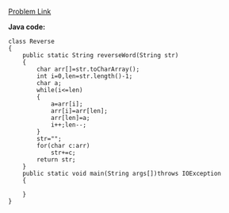 [Problem Link](https://www.geeksforgeeks.org/write-a-program-to-reverse-an-array-or-string/)

**Java code:**
```
class Reverse
{
    public static String reverseWord(String str)
    {
        char arr[]=str.toCharArray();
        int i=0,len=str.length()-1;
        char a;
        while(i<=len)
        {
            a=arr[i];
            arr[i]=arr[len];
            arr[len]=a;
            i++;len--;
        }
        str="";
        for(char c:arr)
            str+=c;
        return str;
    }
    public static void main(String args[])throws IOException
    {
        
    }
}
```
